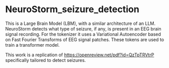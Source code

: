 # NeuroStorm_seizure_detection
This is a Large Brain Model (LBM), with a similar architecture of an LLM. NeuroStorm detects what type of seizure, if any, is present in an EEG brain signal recording. For the tokenizer it uses a Variational Autoencoder based on Fast Fourier Transforms of EEG signal patches. These tokens are used to train a transformer model.

This work is a replication of https://openreview.net/pdf?id=QzTpTRVtrP specifically tailored to detect seizures. 
